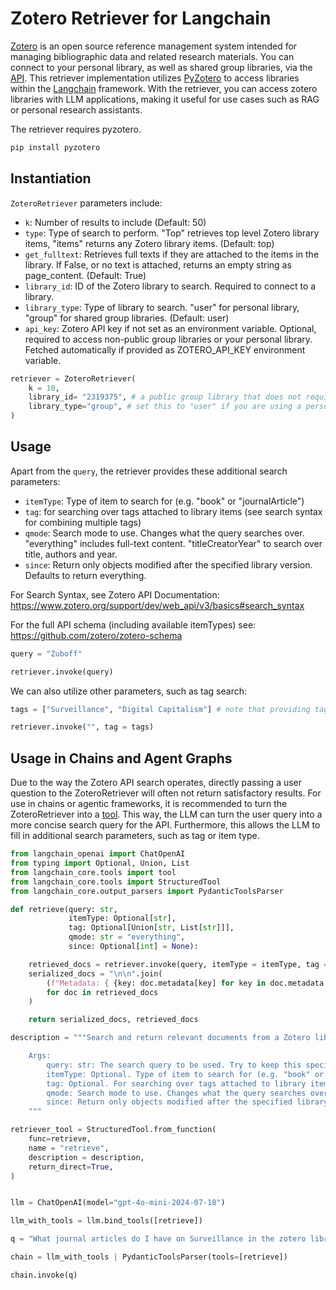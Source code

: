 # Zotero Retriever for Langchain

[Zotero](https://www.zotero.org/) is an open source reference management system intended for managing bibliographic data and related research materials. You can connect to your personal library, as well as shared group libraries, via the [API](https://www.zotero.org/support/dev/web_api/v3/start). This retriever implementation utilizes [PyZotero](https://github.com/urschrei/pyzotero) to access libraries within the [Langchain](https://python.langchain.com/docs/introduction/) framework. With the retriever, you can access zotero libraries with LLM applications, making it useful for use cases such as RAG or personal research assistants.

The retriever requires pyzotero.

```bash
pip install pyzotero
```


## Instantiation

`ZoteroRetriever` parameters include:
- `k`: Number of results to include (Default: 50)
- `type`: Type of search to perform. "Top" retrieves top level Zotero library items, "items" returns any Zotero library items. (Default: top)
- `get_fulltext`: Retrieves full texts if they are attached to the items in the library. If False, or no text is attached, returns an empty string as page_content. (Default: True)
- `library_id`: ID of the Zotero library to search. Required to connect to a library.
- `library_type`: Type of library to search. "user" for personal library, "group" for shared group libraries. (Default: user)
- `api_key`: Zotero API key if not set as an environment variable. Optional, required to access non-public group libraries or your personal library. Fetched automatically if provided as ZOTERO_API_KEY environment variable.

```python
retriever = ZoteroRetriever(
    k = 10,
    library_id= "2319375", # a public group library that does not require an API key for access 
    library_type="group", # set this to "user" if you are using a personal library. Personal libraries require an API key
)
```

## Usage

Apart from the `query`, the retriever provides these additional search parameters:
- `itemType`: Type of item to search for (e.g. "book" or "journalArticle")
- `tag`: for searching over tags attached to library items (see search syntax for combining multiple tags)
- `qmode`: Search mode to use. Changes what the query searches over. "everything" includes full-text content. "titleCreatorYear" to search over title, authors and year.
- `since`: Return only objects modified after the specified library version. Defaults to return everything.

For Search Syntax, see Zotero API Documentation: https://www.zotero.org/support/dev/web_api/v3/basics#search_syntax

For the full API schema (including available itemTypes) see: https://github.com/zotero/zotero-schema

```python
query = "Zuboff"

retriever.invoke(query)
```

We can also utilize other parameters, such as tag search:

```python
tags = ["Surveillance", "Digital Capitalism"] # note that providing tags as a list will result in a logical AND operation

retriever.invoke("", tag = tags)
```


## Usage in Chains and Agent Graphs

Due to the way the Zotero API search operates, directly passing a user question to the ZoteroRetriever will often not return satisfactory results. For use in chains or agentic frameworks, it is recommended to turn the ZoteroRetriever into a [tool](https://python.langchain.com/docs/how_to/custom_tools/#creating-tools-from-functions). This way, the LLM can turn the user query into a more concise search query for the API. Furthermore, this allows the LLM to fill in additional search parameters, such as tag or item type.

```python
from langchain_openai import ChatOpenAI
from typing import Optional, Union, List
from langchain_core.tools import tool
from langchain_core.tools import StructuredTool
from langchain_core.output_parsers import PydanticToolsParser

def retrieve(query: str, 
             itemType: Optional[str], 
             tag: Optional[Union[str, List[str]]], 
             qmode: str = "everything", 
             since: Optional[int] = None):

    retrieved_docs = retriever.invoke(query, itemType = itemType, tag = tag, qmode = qmode, since = since)
    serialized_docs = "\n\n".join(
        (f"Metadata: { {key: doc.metadata[key] for key in doc.metadata if key != 'abstractNote'} }\n" f"Abstract: {doc.metadata['abstractNote']}\n")
        for doc in retrieved_docs
    )

    return serialized_docs, retrieved_docs

description = """Search and return relevant documents from a Zotero library. The following search parameters can be used:

    Args:
        query: str: The search query to be used. Try to keep this specific and short, e.g. a specific topic or author name
        itemType: Optional. Type of item to search for (e.g. "book" or "journalArticle"). Multiple types can be passed as a string seperated by "||", e.g. "book || journalArticle". Defaults to all types.
        tag: Optional. For searching over tags attached to library items. If documents tagged with multiple tags are to be retrieved, pass them as a list. If documents with any of the tags are to be retrieved, pass them as a string separated by "||", e.g. "tag1 || tag2"
        qmode: Search mode to use. Changes what the query searches over. "everything" includes full-text content. "titleCreatorYear" to search over title, authors and year. Defaults to "everything".
        since: Return only objects modified after the specified library version. Defaults to return everything.
    """

retriever_tool = StructuredTool.from_function(
    func=retrieve,
    name = "retrieve",
    description = description,
    return_direct=True,
)


llm = ChatOpenAI(model="gpt-4o-mini-2024-07-18")

llm_with_tools = llm.bind_tools([retrieve])

q = "What journal articles do I have on Surveillance in the zotero library?"

chain = llm_with_tools | PydanticToolsParser(tools=[retrieve])

chain.invoke(q)
```
